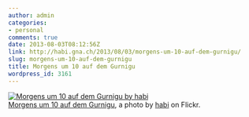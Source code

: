 ```yaml
---
author: admin
categories:
- personal
comments: true
date: 2013-08-03T08:12:56Z
link: http://habi.gna.ch/2013/08/03/morgens-um-10-auf-dem-gurnigu/
slug: morgens-um-10-auf-dem-gurnigu
title: Morgens um 10 auf dem Gurnigu
wordpress_id: 3161
---
```


[![Morgens um 10 auf dem Gurnigu by habi](http://farm6.staticflickr.com/5511/9428203208_939296d266.jpg)](http://www.flickr.com/photos/habi/9428203208/)  
[Morgens um 10 auf dem Gurnigu](http://www.flickr.com/photos/habi/9428203208/), a photo by [habi](http://www.flickr.com/photos/habi/) on Flickr.
